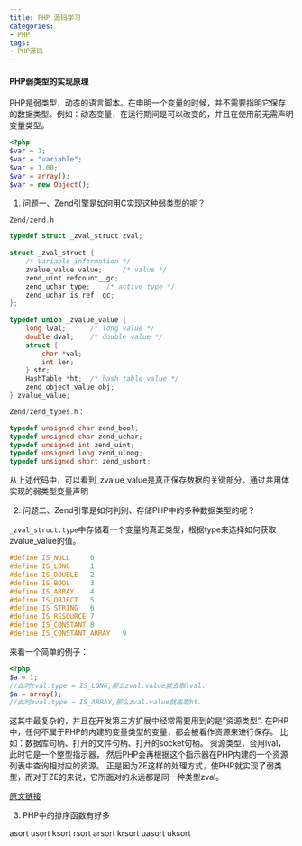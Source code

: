 ```yaml
---
title: PHP 源码学习
categories:
- PHP
tags:
- PHP源码
---
```


#### PHP弱类型的实现原理

PHP是弱类型，动态的语言脚本。在申明一个变量的时候，并不需要指明它保存的数据类型。例如：动态变量，在运行期间是可以改变的，并且在使用前无需声明变量类型。

```php
<?php  
$var = 1;  
$var = "variable";  
$var = 1.00;  
$var = array();  
$var = new Object();
```
1. 问题一、Zend引擎是如何用C实现这种弱类型的呢？
```c
Zend/zend.h

typedef struct _zval_struct zval;  
   
struct _zval_struct {  
    /* Variable information */  
    zvalue_value value;     /* value */  
    zend_uint refcount__gc;  
    zend_uchar type;    /* active type */  
    zend_uchar is_ref__gc;  
};  
   
typedef union _zvalue_value {  
    long lval;  	/* long value */  
    double dval;    /* double value */  
    struct {  
        char *val;  
        int len;  
    } str;  
    HashTable *ht;  /* hash table value */  
    zend_object_value obj;  
} zvalue_value;

Zend/zend_types.h：

typedef unsigned char zend_bool;  
typedef unsigned char zend_uchar;  
typedef unsigned int zend_uint;  
typedef unsigned long zend_ulong;  
typedef unsigned short zend_ushort;
```
从上述代码中，可以看到_zvalue_value是真正保存数据的关键部分。通过共用体实现的弱类型变量声明

2. 问题二、Zend引擎是如何判别、存储PHP中的多种数据类型的呢？

`_zval_struct.type`中存储着一个变量的真正类型，根据type来选择如何获取zvalue_value的值。

```c
#define IS_NULL     0  
#define IS_LONG     1  
#define IS_DOUBLE   2  
#define IS_BOOL     3  
#define IS_ARRAY    4  
#define IS_OBJECT   5  
#define IS_STRING   6  
#define IS_RESOURCE 7  
#define IS_CONSTANT 8  
#define IS_CONSTANT_ARRAY   9
```

来看一个简单的例子：

```php
<?php  
$a = 1;  
//此时zval.type = IS_LONG,那么zval.value就去取lval.  
$a = array();  
//此时zval.type = IS_ARRAY,那么zval.value就去取ht.
```

这其中最复杂的，并且在开发第三方扩展中经常需要用到的是”资源类型”.
在PHP中，任何不属于PHP的内建的变量类型的变量，都会被看作资源来进行保存。
比如：数据库句柄、打开的文件句柄、打开的socket句柄。
资源类型，会用lval，此时它是一个整型指示器， 然后PHP会再根据这个指示器在PHP内建的一个资源列表中查询相对应的资源。
正是因为ZE这样的处理方式，使PHP就实现了弱类型，而对于ZE的来说，它所面对的永远都是同一种类型zval。

[原文链接](http://www.pythontab.com/html/2015/php_0513/950.html)


3. PHP中的排序函数有好多

asort
usort
ksort
rsort
arsort
krsort
uasort
uksort
